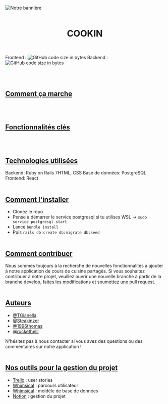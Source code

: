 ![Notre bannière](https://i.imgur.com/kaWOexo.png)
<br><br>
<h1 align="center"><strong>COOKIN</strong></h1>
<br>

Frontend : ![GitHub code size in bytes](https://img.shields.io/github/languages/code-size/rockethelll/Cinesight)
Backend : ![GitHub code size in bytes](https://img.shields.io/github/languages/code-size/TGianella/Cinesight-api)

<br><br>

## <ins>Comment ça marche</ins>

<br><br>

## <ins>Fonctionnalités clés</ins>

<br><br>

## <ins>Technologies utilisées</ins>

Backend: Ruby on Rails 7HTML, CSS
Base de données: PostgreSQL
Frontend: React
<br><br>

## <ins>Comment l'installer</ins>

* Clonez le repo
* Pense à démarrer le service postgresql si tu utilises WSL &rarr; `sudo service postgresql start`
* Lance `bundle install`
* Puis `rails db:create db:migrate db:seed`
<br><br>

## <ins>Comment contribuer</ins>

Nous sommes toujours à la recherche de nouvelles fonctionnalités à ajouter à notre application de cours de cuisine partagés. Si vous souhaitez contribuer à notre projet, veuillez ouvrir une nouvelle branche à partir de la branche develop, faites les modifications et soumettez une pull request.
<br><br>

## <ins>Auteurs</ins>

* [@TGianella](https://www.github.com/TGianella)
* [@Steakinzer](https://www.github.com/Steakinzer)
* [@1996thomas](https://www.github.com/1996thomas)
* [@rockethelll](https://www.github.com/rockethelll)

N'hésitez pas à nous contacter si vous avez des questions ou des commentaires sur notre application !
<br><br>

## <ins>Nos outils pour la gestion du projet</ins>

* [Trello](https://trello.com/b/K0H8ZPQU) : user stories
* [Whimsical](https://whimsical.com/parcours-utilisateur-Wqg2fZEow2535espEW9egw) : parcours utilisateur
* [Whimsical](https://whimsical.com/model-database-6yUWh4riNHEPfV6GU75b8H) : moldèle de base de données
* [Notion](https://www.notion.so/Cookin-Project-fae7a1b93f7341a48df5ab2f0eddf402) : gestion du projet

